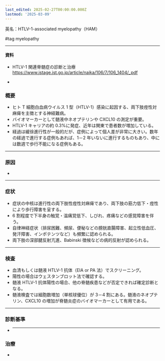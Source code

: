 ```yaml
---
last_edited: 2025-02-27T00:00:00.000Z
lastmod: '2025-03-09'
---
```





英名：HTLV-1-associated myelopathy（HAM）

#tag myelopathy

---

#### 資料

- HTLV-1 関連脊髄症の診断と治療
https://www.jstage.jst.go.jp/article/naika/106/7/106_1404/_pdf

- 

### 概要

- ヒト T 細胞白血病ウイルス 1 型（HTLV-1）感染に起因する、両下肢痙性対麻痺を主徴とする神経難病。
- バイオマーカーとして髄液中ネオプテリンや CXCL10 の測定が重要。
- HTLV-1 キャリアの約 0.3%に発症、近年は関東で患者数が増加している。
- 経過は緩徐進行性が一般的だが、症例によって個人差が非常に大きい。数年の経過で進行する症例もあれば、1－2 年いないに進行するものもあり、中には数週で歩行不能になる症例もある。

---

### 原因

-

---

### 症状

- 症状の中核は進行性の両下肢性痙性対麻痺であり、両下肢の筋力低下・痙性により歩行障害を呈する。
- 6 割程度で下半身の触覚・温痛覚低下、しびれ、疼痛などの感覚障害を伴う。
- 自律神経症状（排尿困難、頻尿、便秘などの膀胱直腸障害、起立性低血圧、発汗障害、インポテンツなど）も頻繁に認められる。
- 両下肢の深部腱反射亢進、Babinski 徴候などの病的反射が認められる。

---

### 検査

- 血清もしくは髄液 HTLV-1 抗体（EIA or PA 法）でスクリーニング。
- 陽性の場合はウェスタンブロット法で確認する。
- 髄液 HTLV-1 抗体陽性の場合、他の脊髄疾患などが否定できれば確定診断となる。
- 髄液検査では細胞数増加（単核球優位）が 3－4 割にある。髄液のネオプテリン、CXCL10 の増加が脊髄炎症のバイオマーカーとして有用である。

---

### 診断基準

- ***

### 治療

-
